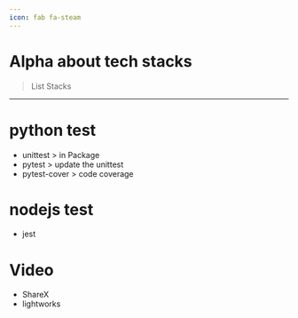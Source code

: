 ```yaml
---
icon: fab fa-steam
---
```


# Alpha about tech stacks

> List Stacks

---

# python test

- unittest  > in Package
- pytest    > update the unittest
- pytest-cover  > code coverage


# nodejs test

- jest


# Video

- ShareX
- lightworks
